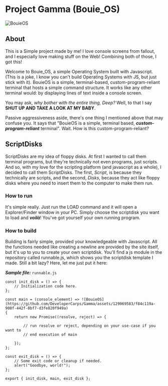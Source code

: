 # Project Gamma (Bouie_OS)

![BouieOS](https://github.com/DeveloperCarps/Gamma/assets/129969583/bbb65ab8-5efa-4594-a228-bbdcaa422a6d)

## About

This is a Simple project made by me! I love console screens from fallout, and I especially love making stuff on the Web! Combining both of those, I got this!

Welcome to Bouie_OS, a simple Operating System built with Javascript. (This is a joke, I know you can't build Operating Systems with JS, but just stick with it). BouieOS is a simple, terminal-based, custom-program-reliant terminal that hosts a simple command structure. It works like any other terminal would: by displaying lines of text inside a console screen. 

You may ask, *why bother with the entire thing, Deep?* Well, to that I say **SHUT UP AND TAKE A LOOK AT MY BABY**. 

Passive aggressiveness aside, there's one thing I mentioned above that may confuse you. It says that "BouieOS is a simple, terminal based, ***custom-program-reliant*** terminal". Wait. How is this custom-program-reliant?

## ScriptDisks

ScriptDisks are my idea of floppy disks. At first I wanted to call them terminal programs, but they're technically not even programs, just scripts. And so, with my love for the scripting platform (and javascript as a whole), I decided to call them ScriptDisks. The first, *Script*, is because they technically are scripts, and the second, *Disks*, because they act like floppy disks where you need to insert them to the computer to make them run.

### How to run

It's simple really. Just run the LOAD command and it will open a Explorer/Finder window in your PC. Simply choose the scriptdisk you want to load and ***voilà***! You've got yourself your own running program.

### How to build

Building is fairly simple, provided your knowledgeable with Javascript. All the functions needed like creating a newline are provided by the site itself, but it's up to you to create your own scriptdisk. You'll find a js module in the repository called runnable.js, which shows you the scriptdisk template I made. Still a bit lazy? Here, let me just put it here:

***Sample file:*** `runnable.js`
```
const init_disk = () => {
    // Initialization code here.
};

const main = (console_element) => ![BouieOS](https://github.com/DeveloperCarps/Gamma/assets/129969583/f84c119a-908f-442f-8bf7-d3fe820f949a)
{
    return new Promise((resolve, reject) => {

        // run resolve or reject, depending on your use-case if you want to
        // end execution of main 

    });
};

const exit_disk = () => {
    // Some exit code or cleanup if needed.
    alert("Goodbye, world!");
};

export { init_disk, main, exit_disk };
```
